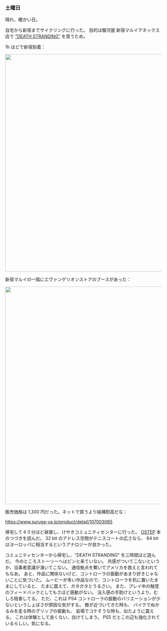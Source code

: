 ### 土曜日

晴れ、暖かい日。

自宅から新宿までサイクリングに行った。
目的は駿河屋 新宿マルイアネックス店で ["DEATH STRANDING"](https://www.amazon.co.jp/%E3%82%BD%E3%83%8B%E3%83%BC%E3%83%BB%E3%82%A4%E3%83%B3%E3%82%BF%E3%83%A9%E3%82%AF%E3%83%86%E3%82%A3%E3%83%96%E3%82%A8%E3%83%B3%E3%82%BF%E3%83%86%E3%82%A4%E3%83%B3%E3%83%A1%E3%83%B3%E3%83%88-%E3%80%90PS4%E3%80%91DEATH-STRANDING/dp/B07ZD1XDKJ) を買うため。

1h ほどで新宿到着：

<img src="https://i.imgur.com/2F1IS4C.jpg" width="700">

新宿マルイの一階にエヴァンゲリオンストアのブースがあった：

<img src="https://i.imgur.com/xUExf7W.jpg" width="700">

販売価格は 1,300 円だった。ネットで買うより結構割高だな：

https://www.suruga-ya.jp/product/detail/107003065

帰宅して４０分ほど昼寝し、けやきコミュニティセンターに行った。
[OSTEP](https://pages.cs.wisc.edu/~remzi/OSTEP/) 本のつづきを読んだ。
32 bit のアドレス空間がテニスコートの広さなら、
64 bit はヨーロッパに相当するというアナロジーが良かった。

コミュニティセンターから帰宅し、"DEATH STRANDING" を三時間ほど遊んだ。
今のところストーリーへはピンと来ていない。
共感がついてこないというか、当事者意識が湧いてこない。
通信拠点を繋いでアメリカを救えと言われてもなあ。
あと、作品に関係ないけど、コントローラの振動があまり好きじゃないことに気づいた。
ムービーが多い作品なので、コントローラを机に置いたままにしていると、
たまに震えて、ガタガタとうるさい。
また、プレイ中の触覚のフィードバックとしてもさほど感動がない。
没入感の手助けというより、むしろ阻害してる。
ただ、これは PS4 コントローラの振動のバリエーションが少ないというしょぼさが原因な気がする。
敵が近づいてきた時も、
バイクでぬかるみを走る時のグリップの振動も、
岩場でコケそうな時も、似たように震える。
これは体験として良くない、白けてしまう。
PS5 だとこの辺も強化されているらしい。気になる。